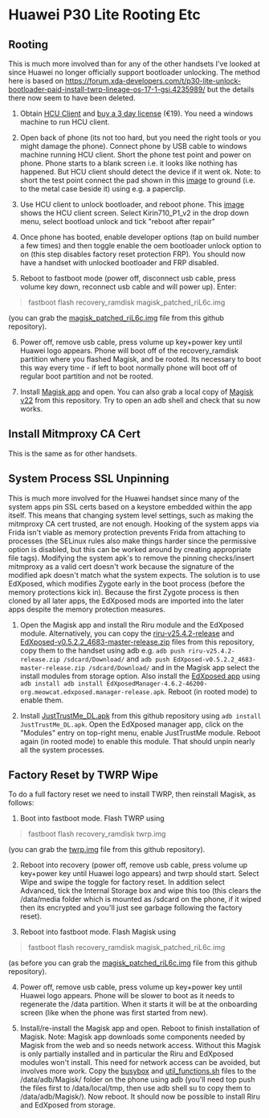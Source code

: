 # Huawei P30 Lite Rooting Etc

## Rooting

This is much more involved than for any of the other handsets I've looked at since Huawei no longer officially support bootloader unlocking.   The method here is based on https://forum.xda-developers.com/t/p30-lite-unlock-bootloader-paid-install-twrp-lineage-os-17-1-gsi.4235989/ but the details there now seem to have been deleted.

1. Obtain [HCU Client](https://hcu-client.com/) and [buy a 3 day license](https://www.dc-unlocker.com/buy) (€19).  You need a windows machine to run HCU client.

2. Open back of phone (its not too hard, but you need the right tools or you might damage the phone).  Connect phone by USB cable to windows machine running HCU client.  Short the phone test point and power on phone.  Phone starts to a blank screen i.e. it looks like nothing has happened.  But HCU client should detect the device if it went ok.   Note: to short the test point connect the pad shown in this [image](testpoint.png) to ground (i.e. to the metal case beside it) using e.g. a paperclip.

3. Use HCU client to unlock bootloader, and reboot phone.   This [image](PXL_20210322_074233839.jpg) shows the HCU client screen.  Select Kirin710_P1_v2 in the drop down menu, select bootload unlock and tick "reboot after repair"

4. Once phone has booted, enable developer options (tap on build number a few times) and then toggle enable the oem bootloader unlock option to on (this step disables factory reset protection FRP).  You should now have a handset with unlocked bootloader and FRP disabled.

5. Reboot to fastboot mode (power off, disconnect usb cable, press volume key down, reconnect usb cable and will power up).  Enter:

> fastboot flash recovery_ramdisk magisk_patched_riL6c.img

(you can grab the [magisk_patched_riL6c.img](magisk_patched_riL6c.img) file from this github repository).

6. Power off, remove usb cable, press volume up key+power key until Huawei logo appears.  Phone will boot off of the recovery_ramdisk partition where you flashed Magisk, and be rooted.  Its necessary to boot this way every time - if left to boot normally phone will boot off of regular boot partition and not be rooted.

7. Install [Magisk app](https://github.com/topjohnwu/Magisk/releases) and open.    You can also grab a local copy of [Magisk v22](Magisk-v22.1.apk) from this repository.  Try to open an adb shell and check that su now works.

## Install Mitmproxy CA Cert

This is the same as for other handsets.

## System Process SSL Unpinning

This is much more involved for the Huawei handset since many of the system apps pin SSL certs based on a keystore embedded within the app itself.  This means that changing system level settings, such as making the mitmproxy CA cert trusted, are not enough.  Hooking of the system apps via Frida isn't viable as memory protection prevents Frida from attaching to processes (the SELinux rules also make things harder since the permissive option is disabled, but this can be worked around by creating appropriate file tags).   Modifying the system apk's to remove the pinning checks/insert mitmproxy as a valid cert doesn't work because the signature of the modified apk doesn't match what the system expects.   The solution is to use EdXposed, which modifies Zygote early in the boot process (before the memory protections kick in).  Because the first Zygote process is then cloned by all later apps, the EdXposed mods are imported into the later apps despite the memory protection measures.  

1. Open the Magisk app and install the Riru module and the EdXposed module.  Alternatively, you can copy the [riru-v25.4.2-release](riru-v25.4.2-release.zip) and [EdXposed-v0.5.2.2_4683-master-release.zip](EdXposed-v0.5.2.2_4683-master-release.zip) files from this repository, copy them to the handset using adb e.g. `adb push riru-v25.4.2-release.zip /sdcard/Download/` and `adb push EdXposed-v0.5.2.2_4683-master-release.zip /sdcard/Download/` and in the Magisk app select the install modules from storage option.  Also install the [EdXposed app](EdXposedManager-4.6.2-46200-org.meowcat.edxposed.manager-release.apk) using `adb install adb install EdXposedManager-4.6.2-46200-org.meowcat.edxposed.manager-release.apk`.  Reboot (in rooted mode) to enable them.

2. Install [JustTrustMe_DL.apk](JustTrustMe_DL.apk) from this github repository using `adb install JustTrustMe_DL.apk`.   Open the EdXposed manager app, click on the "Modules" entry on top-right menu, enable JustTrustMe module.  Reboot again (in rooted mode)  to enable this module.  That should unpin nearly all the system processes.

## Factory Reset by TWRP Wipe

To do a full factory reset we need to install TWRP, then reinstall Magisk, as follows:

1. Boot into fastboot mode.  Flash TWRP using 

> fastboot flash recovery_ramdisk twrp.img

(you can grab the [twrp.img](twrp.img) file from this github repository).  

2.  Reboot into recovery (power off, remove usb cable, press volume up key+power key until Huawei logo appears) and twrp should start.  Select Wipe and swipe the toggle for factory reset.  In addition select Advanced, tick the Internal Storage box and wipe this too (this clears the /data/media folder which is mounted as /sdcard on the phone, if it wiped then its encrypted and you'll just see garbage following the factory reset).

3. Reboot into fastboot mode.  Flash Magisk using

> fastboot flash recovery_ramdisk magisk_patched_riL6c.img

(as before you can grab the [magisk_patched_riL6c.img](magisk_patched_riL6c.img) file from this github repository).

4. Power off, remove usb cable, press volume up key+power key until Huawei logo appears.    Phone will be slower to boot as it needs to regenerate the /data partition.  When it starts it will be at the onboarding screen (like when the phone was first started from new).

5. Install/re-install the Magisk app and open.  Reboot to finish installation of Magisk.  Note: Magisk app downloads some components needed by Magisk from the web and so needs network access.  Without this Magisk is only partially installed and in particular the Riru and EdXposed modules won't install.   This need for network access can be avoided, but involves more work.  Copy the [busybox](busybox) and [util_functions.sh](util_functions.sh) files to the /data/adb/Magisk/ folder on the phone using adb (you'll need top push the files first to /data/local/tmp, then use adb shell su to copy them to /data/adb/Magisk/).  Now reboot.  It should now be possible to install Riru and EdXposed from storage. 
